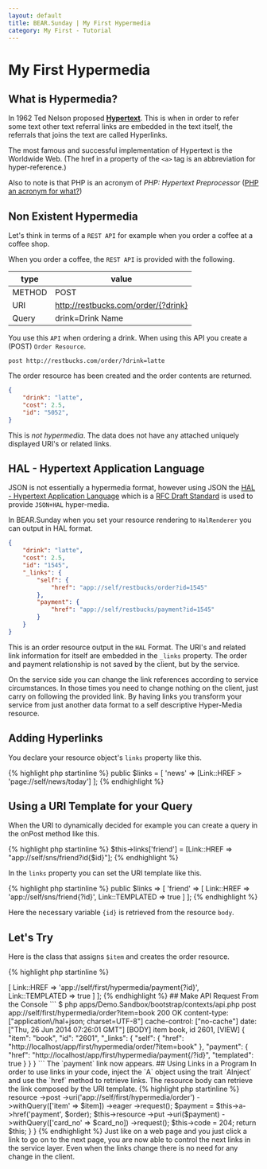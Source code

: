 ```yaml
---
layout: default
title: BEAR.Sunday | My First Hypermedia
category: My First - Tutorial
---
```


# My First Hypermedia

## What is Hypermedia?

In 1962 Ted Nelson proposed [**Hypertext**](http://en.wikipedia.org/wiki/Hypertext).
This is when in order to refer some text other text referral links are embedded in the text itself, the referrals that joins the text are called Hyperlinks.

The most famous and successful implementation of Hypertext is the Worldwide Web. (The href in a property of the `<a>` tag is an abbreviation for hyper-reference.)

Also to note is that PHP is an acronym of *PHP: Hypertext Preprocessor* ([PHP an acronym for what?](http://www.php.net/manual/en/faq.general.php#faq.general.acronym))

## Non Existent Hypermedia

Let's think in terms of a `REST API` for example when you order a coffee at a coffee shop.

When you order a coffee, the `REST API` is provided with the following.

| type   | value                               |
|--------|-------------------------------------|
| METHOD | POST                                |
| URI    | http://restbucks.com/order/{?drink} |
| Query  | drink=Drink Name                    |

You use this `API` when ordering a drink. When using this API you create a (POST) `Order Resource`.

```
post http://restbucks.com/order/?drink=latte
```

The order resource has been created and the order contents are returned.

```json
{
    "drink": "latte",
    "cost": 2.5,
    "id": "5052",
}
```

This is *not hypermedia*. The data does not have any attached uniquely displayed URI's or related links.

## HAL - Hypertext Application Language

JSON is not essentially a hypermedia format, however using JSON the
[HAL - Hypertext Application Language](http://stateless.co/hal_specification.html)
which is a [RFC Draft Standard](http://tools.ietf.org/html/draft-kelly-json-hal-00)
is used to provide `JSON+HAL` hyper-media.

In BEAR.Sunday when you set your resource rendering to `HalRenderer` you can output in HAL format.

```json
{
    "drink": "latte",
    "cost": 2.5,
    "id": "1545",
    "_links": {
        "self": {
            "href": "app://self/restbucks/order?id=1545"
        },
        "payment": {
            "href": "app://self/restbucks/payment?id=1545"
        }
    }
}
```

This is an order resource output in the `HAL` Format.
The URI's and related link information for itself are embedded in the `_links` property.
The order and payment relationship is not saved by the client, but by the service.

On the service side you can change the link references according to service circumstances.
In those times you need to change nothing on the client, just carry on following the provided link.
By having links you transform your service from just another data format to a self descriptive Hyper-Media resource.

## Adding Hyperlinks

You declare your resource object's `links` property like this.

{% highlight php startinline %}
    public $links = [
        'news' => [Link::HREF > 'page://self/news/today']
    ];
{% endhighlight %}

## Using a URI Template for your Query

When the URI to dynamically decided for example you can create a query in the onPost method like this.

{% highlight php startinline %}
$this->links['friend'] = [Link::HREF => "app://self/sns/friend?id{$id}"];
{% endhighlight %}

In the `links` property you can set the URI template like this.

{% highlight php startinline %}
    public $links => [
        'friend' => [
            Link::HREF => 'app://self/sns/friend{?id}',
            Link::TEMPLATED => true
        ]
    ];
{% endhighlight %}

Here the necessary variable `{id}` is retrieved from the resource `body`.

## Let's Try

Here is the class that assigns `$item` and creates the order resource.

{% highlight php startinline %}
<?php

namespace Demo\Sandbox\Resource\App\First\Hypermedia;

use BEAR\Resource\ResourceObject;
use BEAR\Resource\Link;

/**
 * Order resource
 */
class Order extends ResourceObject
{
    /**
     * @param string $item
     *
     * @return Order
     */
    public function onPost($item)
    {
        $this['item'] = $item;
        $this['id'] = date('is'); // min+sec
        return $this;
    }
}
{% endhighlight %}

In order to add hyperlinks setup the `links` property.

{% highlight php startinline %}
    public $links = [
        'payment' => [
            Link::HREF => 'app://self/first/hypermedia/payment{?id}',
            Link::TEMPLATED => true
        ]
    ];
{% endhighlight %}

## Make API Request From the Console

```
$ php apps/Demo.Sandbox/bootstrap/contexts/api.php post app://self/first/hypermedia/order?item=book

200 OK
content-type: ["application\/hal+json; charset=UTF-8"]
cache-control: ["no-cache"]
date: ["Thu, 26 Jun 2014 07:26:01 GMT"]
[BODY]
item book,
id 2601,

[VIEW]
{
    "item": "book",
    "id": "2601",
    "_links": {
        "self": {
            "href": "http://localhost/app/first/hypermedia/order/?item=book"
        },
        "payment": {
            "href": "http://localhost/app/first/hypermedia/payment{/?id}",
            "templated": true
        }
    }
}
```

The `payment` link now appears.

## Using Links in a Program

In order to use links in your code, inject the `A` object using the trait `AInject` and use the `href` method to retrieve links.
The resource body can retrieve the link composed by the URI template.

{% highlight php startinline %}
<?php

namespace Demo\Sandbox\Resource\App\First\Hypermedia;

use BEAR\Resource\ResourceObject;
use BEAR\Sunday\Inject\AInject;
use BEAR\Sunday\Inject\ResourceInject;

/**
 * Shop resource
 */
class Shop extends ResourceObject
{
    use ResourceInject;
    use AInject;

    /**
     * @param string $item
     * @param string $card_no
     *
     * @return Shop
     */
    public function onPost($item, $card_no)
    {
        $order = $this
            ->resource
            ->post
            ->uri('app://self/first/hypermedia/order')
            ->withQuery(['item' => $item])
            ->eager
            ->request();

        $payment = $this->a->href('payment', $order);

        $this->resource
            ->put
            ->uri($payment)
            ->withQuery(['card_no' => $card_no])
            ->request();

        $this->code = 204;

        return $this;
    }
}
{% endhighlight %}

Just like on a web page and you just click a link to go on to the next page, you are now able to control the next links in the service layer.
Even when the links change there is no need for any change in the client.
